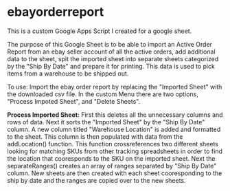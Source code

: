 # ebayorderreport
This is a custom Google Apps Script I created for a google sheet.

The purpose of this Google Sheet is to be able to import an Active Order Report from an ebay seller account of all the active orders, add additional data to the sheet, spit the imported sheet into separate sheets categorized by the "Ship By Date" and prepare it for printing.  This data is used to pick items from a warehouse to be shipped out.

To use: Import the ebay order report by replacing the "Imported Sheet" with the downloaded csv file.  In the custom Menu there are two options, "Process Impoted Sheet", and "Delete Sheets".

<b>Process Imported Sheet:</b>
First this deletes all the unnecessary columns and rows of data.  Next it sorts the "Imported Sheet" by the "Ship By Date" column.  A new column titled "Warehouse Location" is added and formatted to the sheet.  This column is then populated with data from the addLocation() function.  This function crossreferences two different sheets looking for matching SKUs from other tracking spreadsheets in order to find the location that cooresponds to the SKU on the imported sheet.  Next the separateRanges() creates an array of ranges separated by "Ship By Date" column.  New sheets are then created with each sheet cooresponding to the ship by date and the ranges are copied over to the new sheets.
